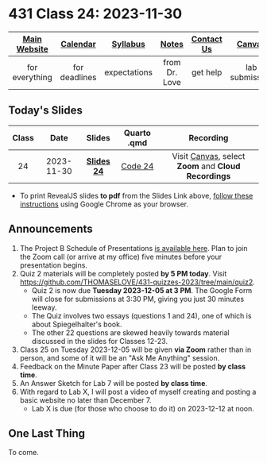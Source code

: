 # 431 Class 24: 2023-11-30

[Main Website](https://thomaselove.github.io/431-2023/) | [Calendar](https://thomaselove.github.io/431-2023/calendar.html) | [Syllabus](https://thomaselove.github.io/431-syllabus-2023/) | [Notes](https://thomaselove.github.io/431-notes/) | [Contact Us](https://thomaselove.github.io/431-2023/contact.html) | [Canvas](https://canvas.case.edu) | [Data and Code](https://github.com/THOMASELOVE/431-data)
:-----------: | :--------------: | :----------: | :---------: | :-------------: | :-----------: | :------------:
for everything | for deadlines | expectations | from Dr. Love | get help | lab submission | for downloads

## Today's Slides

Class | Date | Slides | Quarto .qmd | Recording
:---: | :--------: | :------: | :------: | :-------------:
24 | 2023-11-30 | **[Slides 24](https://thomaselove.github.io/431-slides-2023/class24.html)** | [Code 24](https://thomaselove.github.io/431-slides-2023/class24.qmd) | Visit [Canvas](https://canvas.case.edu/), select **Zoom** and **Cloud Recordings**

- To print RevealJS slides **to pdf** from the Slides Link above, [follow these instructions](https://quarto.org/docs/presentations/revealjs/presenting.html#print-to-pdf) using Google Chrome as your browser.

## Announcements

1. The Project B Schedule of Presentations [is available here](https://github.com/THOMASELOVE/431-classes-2023/blob/main/projB/schedule.md). Plan to join the Zoom call (or arrive at my office) five minutes before your presentation begins.
2. Quiz 2 materials will be completely posted **by 5 PM today**. Visit <https://github.com/THOMASELOVE/431-quizzes-2023/tree/main/quiz2>.
    - Quiz 2 is now due **Tuesday 2023-12-05 at 3 PM**. The Google Form will close for submissions at 3:30 PM, giving you just 30 minutes leeway.
    - The Quiz involves two essays (questions 1 and 24), one of which is about Spiegelhalter's book.
    - The other 22 questions are skewed heavily towards material discussed in the slides for Classes 12-23.
3. Class 25 on Tuesday 2023-12-05 will be given **via Zoom** rather than in person, and some of it will be an "Ask Me Anything" session.
4. Feedback on the Minute Paper after Class 23 will be posted **by class time**.
5. An Answer Sketch for Lab 7 will be posted **by class time**.
6. With regard to Lab X, I will post a video of myself creating and posting a basic website no later than December 7.
    - Lab X is due (for those who choose to do it) on 2023-12-12 at noon.

## One Last Thing

To come.
